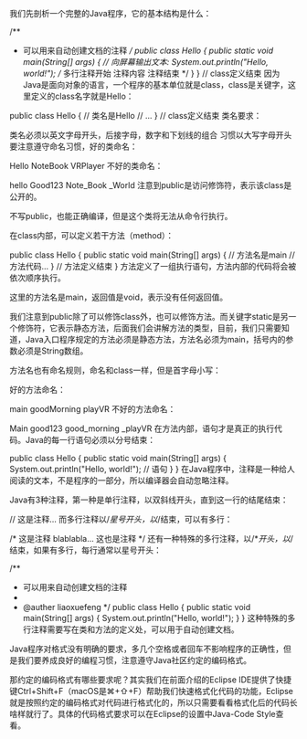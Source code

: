 我们先剖析一个完整的Java程序，它的基本结构是什么：

/**
 * 可以用来自动创建文档的注释
 */
public class Hello {
    public static void main(String[] args) {
        // 向屏幕输出文本:
        System.out.println("Hello, world!");
        /* 多行注释开始
        注释内容
        注释结束 */
    }
} // class定义结束
因为Java是面向对象的语言，一个程序的基本单位就是class，class是关键字，这里定义的class名字就是Hello：

public class Hello { // 类名是Hello
    // ...
} // class定义结束
类名要求：

类名必须以英文字母开头，后接字母，数字和下划线的组合
习惯以大写字母开头
要注意遵守命名习惯，好的类命名：

Hello
NoteBook
VRPlayer
不好的类命名：

hello
Good123
Note_Book
_World
注意到public是访问修饰符，表示该class是公开的。

不写public，也能正确编译，但是这个类将无法从命令行执行。

在class内部，可以定义若干方法（method）：

public class Hello {
    public static void main(String[] args) { // 方法名是main
        // 方法代码...
    } // 方法定义结束
}
方法定义了一组执行语句，方法内部的代码将会被依次顺序执行。

这里的方法名是main，返回值是void，表示没有任何返回值。

我们注意到public除了可以修饰class外，也可以修饰方法。而关键字static是另一个修饰符，它表示静态方法，后面我们会讲解方法的类型，目前，我们只需要知道，Java入口程序规定的方法必须是静态方法，方法名必须为main，括号内的参数必须是String数组。

方法名也有命名规则，命名和class一样，但是首字母小写：

好的方法命名：

main
goodMorning
playVR
不好的方法命名：

Main
good123
good_morning
_playVR
在方法内部，语句才是真正的执行代码。Java的每一行语句必须以分号结束：

public class Hello {
    public static void main(String[] args) {
        System.out.println("Hello, world!"); // 语句
    }
}
在Java程序中，注释是一种给人阅读的文本，不是程序的一部分，所以编译器会自动忽略注释。

Java有3种注释，第一种是单行注释，以双斜线开头，直到这一行的结尾结束：

// 这是注释...
而多行注释以/*星号开头，以*/结束，可以有多行：

/*
这是注释
blablabla...
这也是注释
*/
还有一种特殊的多行注释，以/**开头，以*/结束，如果有多行，每行通常以星号开头：

/**
 * 可以用来自动创建文档的注释
 * 
 * @auther liaoxuefeng
 */
public class Hello {
    public static void main(String[] args) {
        System.out.println("Hello, world!");
    }
}
这种特殊的多行注释需要写在类和方法的定义处，可以用于自动创建文档。

Java程序对格式没有明确的要求，多几个空格或者回车不影响程序的正确性，但是我们要养成良好的编程习惯，注意遵守Java社区约定的编码格式。

那约定的编码格式有哪些要求呢？其实我们在前面介绍的Eclipse IDE提供了快捷键Ctrl+Shift+F（macOS是⌘+⇧+F）帮助我们快速格式化代码的功能，Eclipse就是按照约定的编码格式对代码进行格式化的，所以只需要看看格式化后的代码长啥样就行了。具体的代码格式要求可以在Eclipse的设置中Java-Code Style查看。
